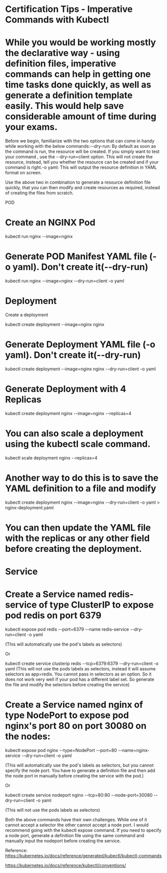 # Certification Tips - Imperative Commands with Kubectl
# While you would be working mostly the declarative way - using definition files, imperative commands can help in getting one time tasks done quickly, as well as generate a definition template easily. This would help save considerable amount of time during your exams.
Before we begin, familiarize with the two options that can come in handy while working with the below commands:--dry-run: By default as soon as the command is run, the resource will be created. If you simply want to test your command , use the --dry-run=client option. 
This will not create the resource, instead, tell you whether the resource can be created and if your command is right.-o yaml: This will output the resource definition in YAML format on screen.

Use the above two in combination to generate a resource definition file quickly, that you can then modify and create resources as required, instead of creating the files from scratch.



POD
# Create an NGINX Pod

kubectl run nginx --image=nginx



# Generate POD Manifest YAML file (-o yaml). Don't create it(--dry-run)

kubectl run nginx --image=nginx --dry-run=client -o yaml



# Deployment
Create a deployment

kubectl create deployment --image=nginx nginx



# Generate Deployment YAML file (-o yaml). Don't create it(--dry-run)

kubectl create deployment --image=nginx nginx --dry-run=client -o yaml



# Generate Deployment with 4 Replicas

kubectl create deployment nginx --image=nginx --replicas=4



#  You can also scale a deployment using the kubectl scale command. 
kubectl scale deployment nginx --replicas=4

# Another way to do this is to save the YAML definition to a file and modify

kubectl create deployment nginx --image=nginx --dry-run=client -o yaml > nginx-deployment.yaml



# You can then update the YAML file with the replicas or any other field before creating the deployment.



# Service
# Create a Service named redis-service of type ClusterIP to expose pod redis on port 6379

kubectl expose pod redis --port=6379 --name redis-service --dry-run=client -o yaml

(This will automatically use the pod's labels as selectors)

Or

kubectl create service clusterip redis --tcp=6379:6379 --dry-run=client -o yaml
(This will not use the pods labels as selectors, instead it will assume selectors as app=redis. You cannot pass in selectors as an option. So it does not work very well if your pod has a different label set. So generate the file and modify the selectors before creating the service)



# Create a Service named nginx of type NodePort to expose pod nginx's port 80 on port 30080 on the nodes:

kubectl expose pod nginx --type=NodePort --port=80 --name=nginx-service --dry-run=client -o yaml

(This will automatically use the pod's labels as selectors, but you cannot specify the node port. You have to generate a definition file and then add the node port in manually before creating the service with the pod.)

Or

kubectl create service nodeport nginx --tcp=80:80 --node-port=30080 --dry-run=client -o yaml

(This will not use the pods labels as selectors)

Both the above commands have their own challenges. While one of it cannot accept a selector the other cannot accept a node port. I would recommend going with the kubectl expose command. If you need to specify a node port, generate a definition file using the same command and manually input the nodeport before creating the service.

Reference:
https://kubernetes.io/docs/reference/generated/kubectl/kubectl-commands

https://kubernetes.io/docs/reference/kubectl/conventions/
